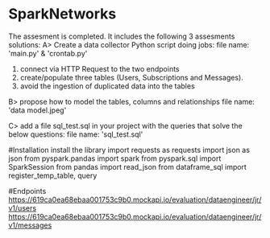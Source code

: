 # SparkNetworks

The assesment is completed. It includes the following 3 assesments solutions:
A>	Create a data collector Python script doing jobs: 
      file name: 'main.py' & 'crontab.py'
  1. connect via HTTP Request to the two endpoints 
  2. create/populate three tables (Users, Subscriptions and Messages).
  3. avoid the ingestion of duplicated data into the tables
  
 
B>  propose how to model the tables, columns and relationships
      file name: 'data model.jpeg'
      
C> add a file sql_test.sql in your project with the queries that solve the below questions:
      file name: 'sql_test.sql'
      
 
 #Installation
install the library
import requests as requests
import json as json
from pyspark.pandas import spark
from pyspark.sql import SparkSession
from pandas import read_json
from dataframe_sql import register_temp_table, query

#Endpoints
https://619ca0ea68ebaa001753c9b0.mockapi.io/evaluation/dataengineer/jr/v1/users
https://619ca0ea68ebaa001753c9b0.mockapi.io/evaluation/dataengineer/jr/v1/messages
